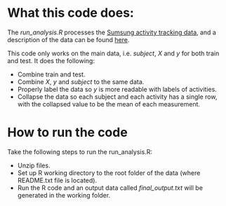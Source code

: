 # What this code does:
The _run_analysis.R_ processes the [Sumsung activity tracking data](https://d396qusza40orc.cloudfront.net/getdata%2Fprojectfiles%2FUCI%20HAR%20Dataset.zip), and a description of the data can be found [here](http://archive.ics.uci.edu/ml/datasets/Human+Activity+Recognition+Using+Smartphones).

This code only works on the main data, i.e. _subject_, _X_ and _y_ for both train and test. It does the following:
  - Combine train and test.
  - Combine _X_, _y_ and _subject_ to the same data.
  - Properly label the data so _y_ is more readable with labels of activities.
  - Collapse the data so each subject and each activity has a single row, with the collapsed value to be the mean of each measurement.

# How to run the code
Take the following steps to run the run_analysis.R:
  - Unzip files.
  - Set up R working directory to the root folder of the data (where README.txt file is located).
  - Run the R code and an output data called _final_output.txt_ will be generated in the working folder.
